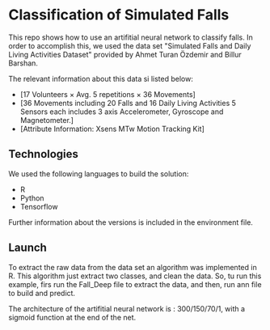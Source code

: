 # Classification of Simulated Falls 

This repo shows how to use an artifitial neural network to classify falls. In order to accomplish this, we used the data set "Simulated Falls and Daily Living Activities Dataset" provided by Ahmet Turan Özdemir and Billur Barshan.

The relevant information about this data si listed below:

* [17 Volunteers × Avg. 5 repetitions × 36 Movements]
* [36 Movements including 20 Falls and 16 Daily Living Activities 5 Sensors each includes 3 axis Accelerometer, Gyroscope and Magnetometer.]
* [Attribute Information: Xsens MTw Motion Tracking Kit]

## Technologies

We used the following languages to build the solution:

* R
* Python
* Tensorflow

Further information about the versions is included in the environment file.

## Launch

To extract the raw data from the data set an algorithm was implemented in R. This algorithm just extract two classes, and clean the data. So, tu run this example, firs run the Fall_Deep file to extract the data, and then, run ann file to build and predict.

The architecture of the artifitial neural network is : 300/150/70/1, with a sigmoid function at the end of the net. 
